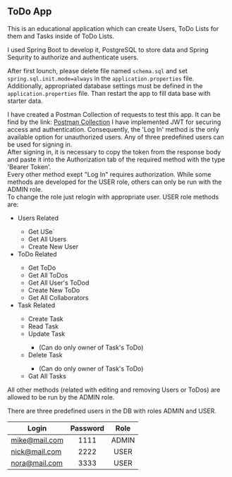 ## ToDo App
This is an educational application which can create Users, ToDo Lists for them and Tasks inside of ToDo Lists.

I used Spring Boot to develop it, PostgreSQL to store data and Spring Sequrity to authorize and authenticate users.

After first lounch, please delete file named ```schema.sql``` and set ```spring.sql.init.mode=always``` in the ```application.properties``` file.<br/> Additionally, appropriated database settings must be defined in the ```application.properties``` file. Than restart the app to fill data base with starter data.

I have created a Postman Collection of requests to test this app. It can be find by the link: [Postman Collection](https://github.com/matsevkoVM/PostmanCollections) 
I have implemented JWT for securing access and authentication. Consequently, the 'Log In' method is the only available option for unauthorized users.
Any of three predefined users can be used for signing in.<br/> After signing in, it is necessary to copy the token from the response body and paste it into the Authorization tab of the required method with the type 'Bearer Token'.<br/> Every other method exept "Log In" requires authorization. While some methods are developed for the USER role, others can only be run with the ADMIN role.<br/> To change the role just relogin with appropriate user. 
USER role methods are: 
<ul>
  <li>Users Related</li>
    <ul>
      <li>Get USe`</li>
      <li>Get All Users</li>
      <li>Create New User</li>
    </ul>
  <li>ToDo Related</li>
    <ul>
      <li>Get ToDo</li>
      <li>Get All ToDos</li>
      <li>Get All User's ToDod</li>
      <li>Create New ToDo</li>
      <li>Get All Collaborators</li>
    </ul>
  <li>Task Related</li>
    <ul>
      <li>Create Task</li>
      <li>Read Task</li>
      <li>Update Task</li>
        <ul>
          <li>(Can do only owner of Task's ToDo)</li>
        </ul>
      <li>Delete Task</li>
        <ul>
          <li>(Can do only owner of Task's ToDo)</li>
        </ul>
      <li>Gat All Tasks</li>
    </ul>
</ul>
All other methods (related with editing and removing Users or ToDos) are allowed to be run by the ADMIN role.

There are three predefined users in the DB with roles ADMIN and USER.

| Login         | Password | Role  |
|---------------|:--------:|:-----:|
| mike@mail.com |   1111   | ADMIN |
| nick@mail.com |   2222   | USER  |
| nora@mail.com |   3333   | USER  |
